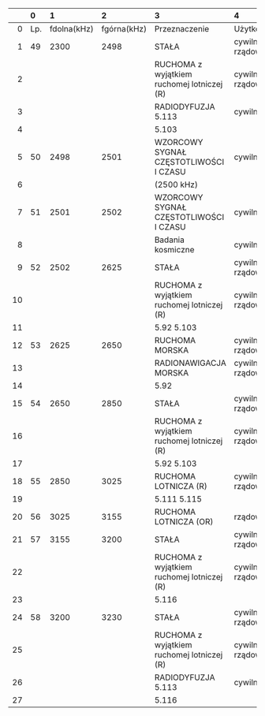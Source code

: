 |    | 0   | 1           | 2           | 3                                          | 4               |
|---:|:----|:------------|:------------|:-------------------------------------------|:----------------|
|  0 | Lp. | fdolna(kHz) | fgórna(kHz) | Przeznaczenie                              | Użytkowanie     |
|  1 | 49  | 2300        | 2498        | STAŁA                                      | cywilno-rządowe |
|  2 |     |             |             | RUCHOMA z wyjątkiem ruchomej lotniczej (R) | cywilno-rządowe |
|  3 |     |             |             | RADIODYFUZJA 5.113                         | cywilne         |
|  4 |     |             |             | 5.103                                      |                 |
|  5 | 50  | 2498        | 2501        | WZORCOWY SYGNAŁ CZĘSTOTLIWOŚCI I CZASU     | cywilne         |
|  6 |     |             |             | (2500 kHz)                                 |                 |
|  7 | 51  | 2501        | 2502        | WZORCOWY SYGNAŁ CZĘSTOTLIWOŚCI I CZASU     | cywilne         |
|  8 |     |             |             | Badania kosmiczne                          | cywilne         |
|  9 | 52  | 2502        | 2625        | STAŁA                                      | cywilno-rządowe |
| 10 |     |             |             | RUCHOMA z wyjątkiem ruchomej lotniczej (R) | cywilno-rządowe |
| 11 |     |             |             | 5.92 5.103                                 |                 |
| 12 | 53  | 2625        | 2650        | RUCHOMA MORSKA                             | cywilno-rządowe |
| 13 |     |             |             | RADIONAWIGACJA MORSKA                      | cywilno-rządowe |
| 14 |     |             |             | 5.92                                       |                 |
| 15 | 54  | 2650        | 2850        | STAŁA                                      | cywilno-rządowe |
| 16 |     |             |             | RUCHOMA z wyjątkiem ruchomej lotniczej (R) | cywilno-rządowe |
| 17 |     |             |             | 5.92 5.103                                 |                 |
| 18 | 55  | 2850        | 3025        | RUCHOMA LOTNICZA (R)                       | cywilno-rządowe |
| 19 |     |             |             | 5.111 5.115                                |                 |
| 20 | 56  | 3025        | 3155        | RUCHOMA LOTNICZA (OR)                      | rządowe         |
| 21 | 57  | 3155        | 3200        | STAŁA                                      | cywilno-rządowe |
| 22 |     |             |             | RUCHOMA z wyjątkiem ruchomej lotniczej (R) | cywilno-rządowe |
| 23 |     |             |             | 5.116                                      |                 |
| 24 | 58  | 3200        | 3230        | STAŁA                                      | cywilno-rządowe |
| 25 |     |             |             | RUCHOMA z wyjątkiem ruchomej lotniczej (R) | cywilno-rządowe |
| 26 |     |             |             | RADIODYFUZJA 5.113                         | cywilne         |
| 27 |     |             |             | 5.116                                      |                 |